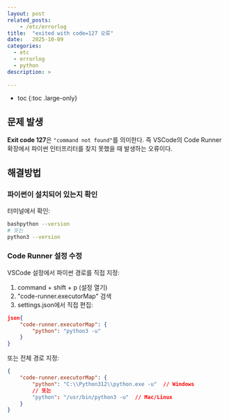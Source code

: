 ```yaml
---
layout: post
related_posts:
    - /etc/errorlog
title:  "exited with code=127 오류"
date:   2025-10-09
categories:
  - etc
  - errorlog
  - python
description: >
  
---
```

* toc
{:toc .large-only}

## 문제 발생
**Exit code 127**은 `"command not found"`를 의미한다. 즉 VSCode의 Code Runner 확장에서 파이썬 인터프리터를 찾지 못했을 때 발생하는 오류이다.

## 해결방법
### 파이썬이 설치되어 있는지 확인
터미널에서 확인:
```bash
bashpython --version
# 또는
python3 --version
```
### Code Runner 설정 수정
VSCode 설정에서 파이썬 경로를 직접 지정:
1. command + shift + p (설정 열기)
2. "code-runner.executorMap" 검색
3. settings.json에서 직접 편집:
```json
json{
    "code-runner.executorMap": {
        "python": "python3 -u"
    }
}
```
또는 전체 경로 지정:
```json
{
    "code-runner.executorMap": {
        "python": "C:\\Python312\\python.exe -u"  // Windows
        // 또는
        "python": "/usr/bin/python3 -u"  // Mac/Linux
    }
}
```